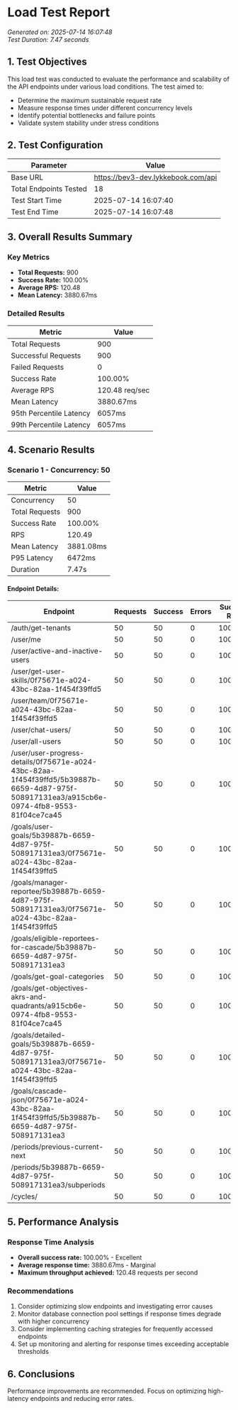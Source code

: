# Load Test Report

*Generated on: 2025-07-14 16:07:48*  
*Test Duration: 7.47 seconds*

## 1. Test Objectives

This load test was conducted to evaluate the performance and scalability of the API endpoints under various load conditions. The test aimed to:

- Determine the maximum sustainable request rate
- Measure response times under different concurrency levels  
- Identify potential bottlenecks and failure points
- Validate system stability under stress conditions

## 2. Test Configuration

| Parameter | Value |
|-----------|-------|
| Base URL | https://bev3-dev.lykkebook.com/api |
| Total Endpoints Tested | 18 |
| Test Start Time | 2025-07-14 16:07:40 |
| Test End Time | 2025-07-14 16:07:48 |

## 3. Overall Results Summary

### Key Metrics
- **Total Requests:** 900
- **Success Rate:** 100.00%
- **Average RPS:** 120.48
- **Mean Latency:** 3880.67ms

### Detailed Results

| Metric | Value |
|--------|-------|
| Total Requests | 900 |
| Successful Requests | 900 |
| Failed Requests | 0 |
| Success Rate | 100.00% |
| Average RPS | 120.48 req/sec |
| Mean Latency | 3880.67ms |
| 95th Percentile Latency | 6057ms |
| 99th Percentile Latency | 6057ms |

## 4. Scenario Results


### Scenario 1 - Concurrency: 50

| Metric | Value |
|--------|-------|
| Concurrency | 50 |
| Total Requests | 900 |
| Success Rate | 100.00% |
| RPS | 120.49 |
| Mean Latency | 3881.08ms |
| P95 Latency | 6472ms |
| Duration | 7.47s |

#### Endpoint Details:

| Endpoint | Requests | Success | Errors | Success Rate | Mean Latency | P95 Latency |
|----------|----------|---------|--------|--------------|--------------|-------------|
| /auth/get-tenants | 50 | 50 | 0 | 100.00% | 4068.08ms | 6663ms |
| /user/me | 50 | 50 | 0 | 100.00% | 2029.32ms | 2882ms |
| /user/active-and-inactive-users | 50 | 50 | 0 | 100.00% | 3103.62ms | 5698ms |
| /user/get-user-skills/0f75671e-a024-43bc-82aa-1f454f39ffd5 | 50 | 50 | 0 | 100.00% | 3017.10ms | 5368ms |
| /user/team/0f75671e-a024-43bc-82aa-1f454f39ffd5 | 50 | 50 | 0 | 100.00% | 4575.54ms | 5901ms |
| /user/chat-users/ | 50 | 50 | 0 | 100.00% | 4680.44ms | 6618ms |
| /user/all-users | 50 | 50 | 0 | 100.00% | 2824.40ms | 6010ms |
| /user/user-progress-details/0f75671e-a024-43bc-82aa-1f454f39ffd5/5b39887b-6659-4d87-975f-508917131ea3/a915cb6e-0974-4fb8-9553-81f04ce7ca45 | 50 | 50 | 0 | 100.00% | 6057.48ms | 7331ms |
| /goals/user-goals/5b39887b-6659-4d87-975f-508917131ea3/0f75671e-a024-43bc-82aa-1f454f39ffd5 | 50 | 50 | 0 | 100.00% | 3528.68ms | 5528ms |
| /goals/manager-reportee/5b39887b-6659-4d87-975f-508917131ea3/0f75671e-a024-43bc-82aa-1f454f39ffd5 | 50 | 50 | 0 | 100.00% | 3410.14ms | 6123ms |
| /goals/eligible-reportees-for-cascade/5b39887b-6659-4d87-975f-508917131ea3 | 50 | 50 | 0 | 100.00% | 4904.58ms | 6293ms |
| /goals/get-goal-categories | 50 | 50 | 0 | 100.00% | 4221.14ms | 6397ms |
| /goals/get-objectives-akrs-and-quadrants/a915cb6e-0974-4fb8-9553-81f04ce7ca45 | 50 | 50 | 0 | 100.00% | 3209.02ms | 6745ms |
| /goals/detailed-goals/5b39887b-6659-4d87-975f-508917131ea3/0f75671e-a024-43bc-82aa-1f454f39ffd5 | 50 | 50 | 0 | 100.00% | 3654.58ms | 5932ms |
| /goals/cascade-json/0f75671e-a024-43bc-82aa-1f454f39ffd5/5b39887b-6659-4d87-975f-508917131ea3 | 50 | 50 | 0 | 100.00% | 4277.94ms | 6595ms |
| /periods/previous-current-next | 50 | 50 | 0 | 100.00% | 5412.54ms | 6619ms |
| /periods/5b39887b-6659-4d87-975f-508917131ea3/subperiods | 50 | 50 | 0 | 100.00% | 3878.76ms | 5879ms |
| /cycles/ | 50 | 50 | 0 | 100.00% | 3006.04ms | 5686ms |


## 5. Performance Analysis

### Response Time Analysis
- **Overall success rate:** 100.00% - Excellent
- **Average response time:** 3880.67ms - Marginal  
- **Maximum throughput achieved:** 120.48 requests per second

### Recommendations

1. Consider optimizing slow endpoints and investigating error causes
2. Monitor database connection pool settings if response times degrade with higher concurrency
3. Consider implementing caching strategies for frequently accessed endpoints
4. Set up monitoring and alerting for response times exceeding acceptable thresholds

## 6. Conclusions

Performance improvements are recommended. Focus on optimizing high-latency endpoints and reducing error rates.
